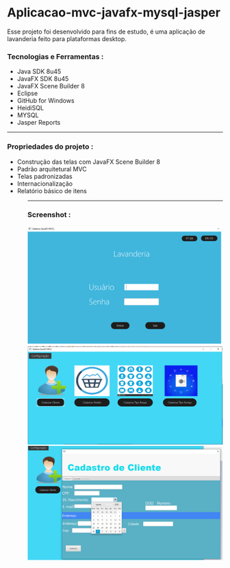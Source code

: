 # Aplicacao-mvc-javafx-mysql-jasper

Esse projeto foi desenvolvido para fins de estudo, é uma aplicação de lavanderia feito para plataformas desktop.

<h3>Tecnologias e Ferramentas :</h3>
<ul>
  <li>Java SDK 8u45</li>
  <li>JavaFX SDK 8u45</li>
  <li>JavaFX Scene Builder 8</li>
  <li>Eclipse</li>
  <li>GitHub for Windows</li>
  <li>HeidiSQL</li>
  <li>MYSQL</li>
  <li>Jasper Reports</li>
</ul>
<hr>
<h3>Propriedades do projeto :</h3>
<ul>
  <li>Construção das telas com JavaFX Scene Builder 8</li>
  <li>Padrão arquitetural MVC</li>
  <li>Telas padronizadas</li>
  <li>Internacionalização</li>
  <li>Relatório básico de itens</li>
<ul>
 <hr>
 <h3>Screenshot :</h3>
  <img src="/IDENTIFICACAO/Login.png">
 <img src="/IDENTIFICACAO/Menu1.png">
  <img src="/IDENTIFICACAO/CadastroDeClientes.png">
 

